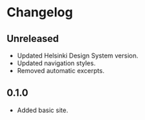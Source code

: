 # Changelog

## Unreleased

- Updated Helsinki Design System version.
- Updated navigation styles.
- Removed automatic excerpts.

## 0.1.0

- Added basic site.
